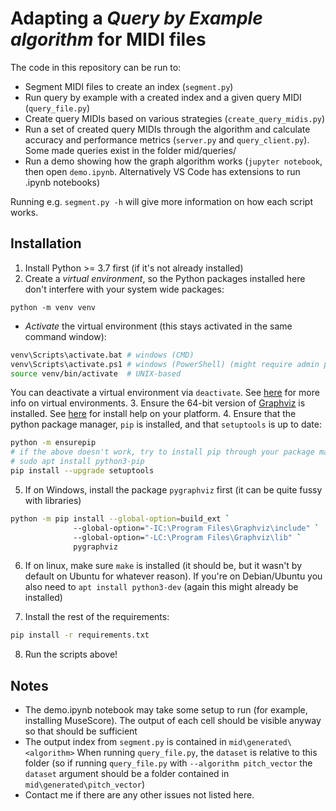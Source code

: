 # Adapting a _Query by Example algorithm_ for MIDI files

The code in this repository can be run to:
- Segment MIDI files to create an index (`segment.py`)
- Run query by example with a created index and a given query MIDI (`query_file.py`)
- Create query MIDIs based on various strategies (`create_query_midis.py`)
- Run a set of created query MIDIs through the algorithm and calculate accuracy and performance metrics (`server.py` 
  and `query_client.py`). Some made queries exist in the folder mid/queries/
- Run a demo showing how the graph algorithm works (`jupyter notebook`, then open `demo.ipynb`. 
  Alternatively VS Code has extensions to run .ipynb notebooks)
  
Running e.g. `segment.py -h` will give more information on how each script works.

## Installation

1. Install Python >= 3.7 first (if it's not already installed)
2. Create a *virtual environment*, so the Python packages installed here don't
interfere with your system wide packages:
  
```console
python -m venv venv
```
- *Activate* the virtual environment (this stays activated in the same command window):
```bash
venv\Scripts\activate.bat # windows (CMD)
venv\Scripts\activate.ps1 # windows (PowerShell) (might require admin privileges)
source venv/bin/activate  # UNIX-based
```

You can deactivate a virtual environment via `deactivate`. See [here](https://docs.python.org/3/library/venv.html) for
more info on virtual environments.
3. Ensure the 64-bit version of [Graphviz](https://www.graphviz.org/download/) is installed. See 
   [here](https://pygraphviz.github.io/documentation/stable/install.html) for install help on your platform.
4. Ensure that the python package manager, `pip` is installed, and that `setuptools` is up to date:
```bash
python -m ensurepip
# if the above doesn't work, try to install pip through your package manager
# sudo apt install python3-pip
pip install --upgrade setuptools
```
5. If on Windows, install the package `pygraphviz` first (it can be quite fussy with libraries)
```bash
python -m pip install --global-option=build_ext `
              --global-option="-IC:\Program Files\Graphviz\include" `
              --global-option="-LC:\Program Files\Graphviz\lib" `
              pygraphviz
```
6. If on linux, make sure `make` is installed (it should be, but it wasn't
   by default on Ubuntu for whatever reason). If you're on Debian/Ubuntu you 
   also need to `apt install python3-dev` (again this might already be installed)
   
7. Install the rest of the requirements:
```bash
pip install -r requirements.txt
```
8. Run the scripts above!

## Notes

- The demo.ipynb notebook may take some setup to run (for example, installing MuseScore).
The output of each cell should be visible anyway so that should be sufficient
- The output index from `segment.py` is contained in `mid\generated\<algorithm>` When running
`query_file.py`, the `dataset` is relative to this folder (so if running `query_file.py` with `--algorithm pitch_vector`
  the `dataset` argument should be a folder contained in `mid\generated\pitch_vector`)
- Contact me if there are any other issues not listed here.